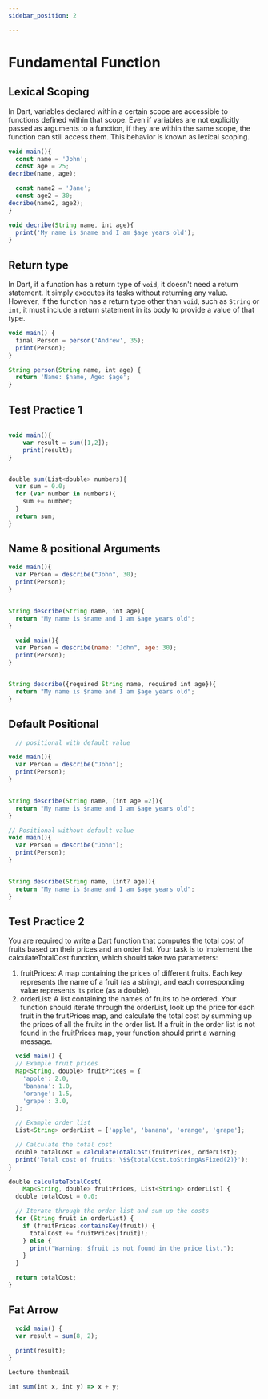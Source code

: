 ```yaml
---
sidebar_position: 2

---
```

# Fundamental Function


## Lexical Scoping

In Dart, variables declared within a certain scope are accessible to functions defined within that scope. Even if variables are not explicitly passed as arguments to a function, if they are within the same scope, the function can still access them. This behavior is known as lexical scoping.

```javascript
void main(){
  const name = 'John';
  const age = 25;
decribe(name, age);

  const name2 = 'Jane';
  const age2 = 30;
decribe(name2, age2);
}

void decribe(String name, int age){
  print('My name is $name and I am $age years old');
}
```


## Return type
In Dart, if a function has a return type of `void`, it doesn't need a return statement. It simply executes its tasks without returning any value. However, if the function has a return type other than `void`, such as `String` or `int`, it must include a return statement in its body to provide a value of that type.


```javascript
void main() {
  final Person = person('Andrew', 35);
  print(Person);
}

String person(String name, int age) {
  return 'Name: $name, Age: $age';
}

```

## Test Practice 1


```javascript

void main(){
    var result = sum([1,2]);
    print(result);
}


double sum(List<double> numbers){
  var sum = 0.0;
  for (var number in numbers){
    sum += number;
  }
  return sum;
}
```

## Name & positional Arguments


```javascript title="Positional arguments"
void main(){
  var Person = describe("John", 30);
  print(Person);
}


String describe(String name, int age){
  return "My name is $name and I am $age years old";
}
```

```javascript title="Name arguments"
  void main(){
  var Person = describe(name: "John", age: 30);
  print(Person);
}


String describe({required String name, required int age}){
  return "My name is $name and I am $age years old";
}
```

## Default Positional 


```javascript
  // positional with default value

void main(){
  var Person = describe("John");
  print(Person);
}


String describe(String name, [int age =2]){
  return "My name is $name and I am $age years old";
}

// Positional without default value
void main(){
  var Person = describe("John");
  print(Person);
}


String describe(String name, [int? age]){
  return "My name is $name and I am $age years old";
}
```


## Test Practice 2

You are required to write a Dart function that computes the total cost of fruits based on their prices and an order list. Your task is to implement the calculateTotalCost function, which should take two parameters:

1. fruitPrices: A map containing the prices of different fruits. Each key represents the name of a fruit (as a string), and each corresponding value represents its price (as a double).
2. orderList: A list containing the names of fruits to be ordered.
Your function should iterate through the orderList, look up the price for each fruit in the fruitPrices map, and calculate the total cost by summing up the prices of all the fruits in the order list. If a fruit in the order list is not found in the fruitPrices map, your function should print a warning message.



```javascript
  void main() {
  // Example fruit prices
  Map<String, double> fruitPrices = {
    'apple': 2.0,
    'banana': 1.0,
    'orange': 1.5,
    'grape': 3.0,
  };

  // Example order list
  List<String> orderList = ['apple', 'banana', 'orange', 'grape'];

  // Calculate the total cost
  double totalCost = calculateTotalCost(fruitPrices, orderList);
  print('Total cost of fruits: \$${totalCost.toStringAsFixed(2)}');
}

double calculateTotalCost(
    Map<String, double> fruitPrices, List<String> orderList) {
  double totalCost = 0.0;

  // Iterate through the order list and sum up the costs
  for (String fruit in orderList) {
    if (fruitPrices.containsKey(fruit)) {
      totalCost += fruitPrices[fruit]!;
    } else {
      print("Warning: $fruit is not found in the price list.");
    }
  }

  return totalCost;
}

```

## Fat Arrow


```javascript
  void main() {
  var result = sum(8, 2);

  print(result);
}

Lecture thumbnail

int sum(int x, int y) => x + y;
```
